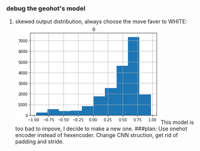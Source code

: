 ### debug the geohot's model
1. skewed output distribution, always choose the move faver to WHITE:
![output distribution](output_distribution_of_geohot_model.png)
This model is too bad to impove, I decide to make a new one.
###plan:
	Use onehot encoder instead of hexencoder.
	Change CNN struction, get rid of padding and stride.

